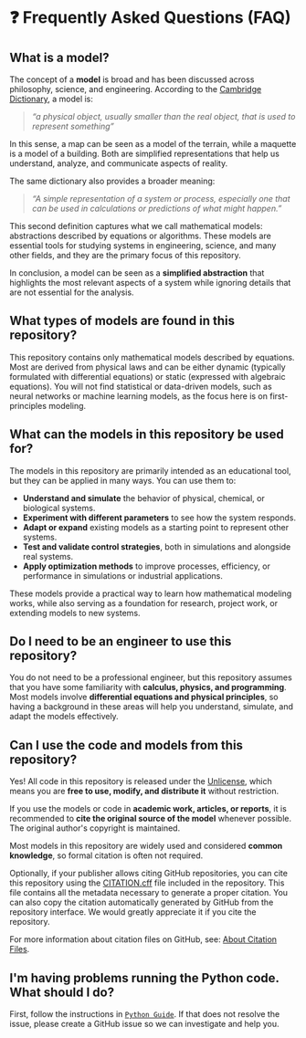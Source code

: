 # ❓ Frequently Asked Questions (FAQ)

## What is a model?

The concept of a **model** is broad and has been discussed across philosophy, science, and engineering.
According to the [Cambridge Dictionary](https://dictionary.cambridge.org/dictionary/english/model), a model is:

> _“a physical object, usually smaller than the real object, that is used to represent something”_

In this sense, a map can be seen as a model of the terrain, while a maquette is a model of a building.
Both are simplified representations that help us understand, analyze, and communicate aspects of reality.

The same dictionary also provides a broader meaning:

> _“A simple representation of a system or process, especially one that can be used in calculations or predictions of what might happen.”_

This second definition captures what we call mathematical models: abstractions described by equations or algorithms. These models are essential tools for studying systems in engineering, science, and many other fields, and they are the primary focus of this repository.

In conclusion, a model can be seen as a **simplified abstraction** that highlights the most relevant aspects of a system while ignoring details that are not essential for the analysis.

## What types of models are found in this repository?

This repository contains only mathematical models described by equations. Most are derived from physical laws and can be either dynamic (typically formulated with differential equations) or static (expressed with algebraic equations). You will not find statistical or data-driven models, such as neural networks or machine learning models, as the focus here is on first-principles modeling.

## What can the models in this repository be used for?

The models in this repository are primarily intended as an educational tool, but they can be applied in many ways. You can use them to:

- **Understand and simulate** the behavior of physical, chemical, or biological systems.
- **Experiment with different parameters** to see how the system responds.
- **Adapt or expand** existing models as a starting point to represent other systems.
- **Test and validate control strategies**, both in simulations and alongside real systems.
- **Apply optimization methods** to improve processes, efficiency, or performance in simulations or industrial applications.

These models provide a practical way to learn how mathematical modeling works, while also serving as a foundation for research, project work, or extending models to new systems.

## Do I need to be an engineer to use this repository?

You do not need to be a professional engineer, but this repository assumes that you have some familiarity with **calculus, physics, and programming**. Most models involve **differential equations and physical principles**, so having a background in these areas will help you understand, simulate, and adapt the models effectively.

## Can I use the code and models from this repository?

Yes! All code in this repository is released under the [Unlicense](https://unlicense.org/), which means you are **free to use, modify, and distribute it** without restriction.

If you use the models or code in **academic work, articles, or reports**, it is recommended to **cite the original source of the model** whenever possible. The original author's copyright is maintained.

Most models in this repository are widely used and considered **common knowledge**, so formal citation is often not required.

Optionally, if your publisher allows citing GitHub repositories, you can cite this repository using the [CITATION.cff](/CITATION.cff) file included in the repository. This file contains all the metadata necessary to generate a proper citation. You can also copy the citation automatically generated by GitHub from the repository interface. We would greatly appreciate it if you cite the repository.

For more information about citation files on GitHub, see: [About Citation Files](https://docs.github.com/en/repositories/managing-your-repositorys-settings-and-features/customizing-your-repository/about-citation-files).

## I'm having problems running the Python code. What should I do?

First, follow the instructions in [`Python Guide`](docs/python.md). If that does not resolve the issue, please create a GitHub issue so we can investigate and help you.
